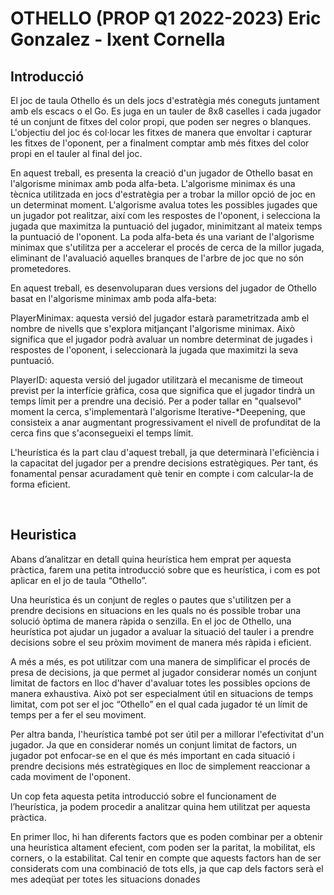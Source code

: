 # OTHELLO (PROP Q1 2022-2023) Eric Gonzalez - Ixent Cornella

## Introducció

El joc de taula Othello és un dels jocs d'estratègia més coneguts juntament amb els escacs o el Go. Es juga en un tauler de 8x8 caselles i cada jugador té un conjunt de fitxes del color propi, que poden ser negres o blanques. L'objectiu del joc és col·locar les fitxes de manera que envoltar i capturar les fitxes de l'oponent, per a finalment comptar amb més fitxes del color propi en el tauler al final del joc.

En aquest treball, es presenta la creació d'un jugador de Othello basat en l'algorisme minimax amb poda alfa-beta. L'algorisme minimax és una tècnica utilitzada en jocs d'estratègia per a trobar la millor opció de joc en un determinat moment. L'algorisme avalua totes les possibles jugades que un jugador pot realitzar, així com les respostes de l'oponent, i selecciona la jugada que maximitza la puntuació del jugador, minimitzant al mateix temps la puntuació de l'oponent. La poda alfa-beta és una variant de l'algorisme minimax que s'utilitza per a accelerar el procés de cerca de la millor jugada, eliminant de l'avaluació aquelles branques de l'arbre de joc que no són prometedores.

En aquest treball, es desenvoluparan dues versions del jugador de Othello basat en l'algorisme minimax amb poda alfa-beta:

PlayerMinimax: aquesta versió del jugador estarà parametritzada amb el nombre de nivells que s'explora mitjançant l'algorisme minimax. Això significa que el jugador podrà avaluar un nombre determinat de jugades i respostes de l'oponent, i seleccionarà la jugada que maximitzi la seva puntuació.

PlayerID: aquesta versió del jugador utilitzarà el mecanisme de timeout previst per la interfície gràfica, cosa que significa que el jugador tindrà un temps límit per a prendre una decisió. Per a poder tallar en "qualsevol" moment la cerca, s'implementarà l'algorisme Iterative-*Deepening, que consisteix a anar augmentant progressivament el nivell de profunditat de la cerca fins que s'aconsegueixi el temps límit.

L'heurística és la part clau d'aquest treball, ja que determinarà l'eficiència i la capacitat del jugador per a prendre decisions estratègiques. Per tant, és fonamental pensar acuradament què tenir en compte i com calcular-la de forma eficient.

<br />

## Heuristica
Abans d’analitzar en detall quina heurística hem emprat per aquesta pràctica, farem una petita introducció sobre que es heurística, i com es pot aplicar en el jo de taula “Othello”. 

Una heurística és un conjunt de regles o pautes que s'utilitzen per a prendre decisions en situacions en les quals no és possible trobar una solució òptima de manera ràpida o senzilla. En el joc de Othello, una heurística pot ajudar un jugador a avaluar la situació del tauler i a prendre decisions sobre el seu pròxim moviment de manera més ràpida i eficient.

A més a més, es pot utilitzar com una manera de simplificar el procés de presa de decisions, ja que permet al jugador considerar només un conjunt limitat de factors en lloc d'haver d'avaluar totes les possibles opcions de manera exhaustiva. Això pot ser especialment útil en situacions de temps limitat, com pot ser el joc “Othello” en el qual cada jugador té un límit de temps per a fer el seu moviment.

Per altra banda, l'heurística també pot ser útil per a millorar l'efectivitat d'un jugador. Ja que en considerar només un conjunt limitat de factors, un jugador pot enfocar-se en el que és més important en cada situació i prendre decisions més estratègiques en lloc de simplement reaccionar a cada moviment de l'oponent.

Un cop feta aquesta petita introducció sobre el funcionament de l’heurística, ja podem procedir a analitzar quina hem utilitzat per aquesta pràctica. 

En primer lloc, hi han diferents factors que es poden combinar per a obtenir una heurística altament efecient, com poden ser la paritat, la mobilitat, els corners, o la estabilitat. Cal tenir en compte que aquests factors han de ser considerats com una combinació de tots ells, ja que cap dels factors serà el mes adeqüat per totes les situacions donades



